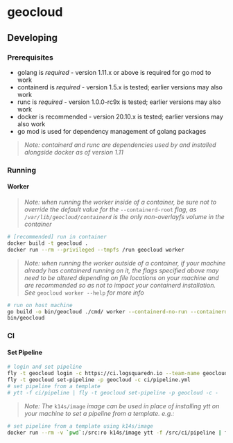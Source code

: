# geocloud

## Developing

### Prerequisites

* golang is *required* - version 1.11.x or above is required for go mod to work
* containerd is *required* - version 1.5.x is tested; earlier versions may also work
* runc is *required* - version 1.0.0-rc9x is tested; earlier versions may also work
* docker is recommended - version 20.10.x is tested; earlier versions may also work
* go mod is used for dependency management of golang packages

> _Note: containerd and runc are dependencies used by and installed alongside docker as of version 1.11_

### Running

#### Worker

> _Note: when running the worker inside of a container, be sure not to override the default value for the_ `--containerd-root` _flag, as `/var/lib/geocloud/containerd` is the only non-overlayfs volume in the container_

```sh
# [recommended] run in container 
docker build -t geocloud .
docker run --rm --privileged --tmpfs /run geocloud worker
```

> _Note: when running the worker outside of a container, if your machine already has containerd running on it, the flags specified above may need to be altered depending on file locations on your machine and are recommended so as not to impact your containerd installation. See_ `geocloud worker --help` _for more info_

```sh
# run on host machine
go build -o bin/geocloud ./cmd/ worker --containerd-no-run --containerd-address /run/containerd/containerd.sock
bin/geocloud
```

### CI

#### Set Pipeline

```sh
# login and set pipeline
fly -t geocloud login -c https://ci.logsquaredn.io --team-name geocloud
fly -t geocloud set-pipeline -p geocloud -c ci/pipeline.yml
# set pipeline from a template
# ytt -f ci/pipeline | fly -t geocloud set-pipeline -p geocloud -c -
```

> _Note: The_ `k14s/image` _image can be used in place of installing ytt on your machine to set a pipeline from a template. e.g.:_

```sh
# set pipeline from a template using k14s/image
docker run --rm -v `pwd`:/src:ro k14s/image ytt -f /src/ci/pipeline | fly -t geocloud set-pipeline -p geocloud -c -
```
